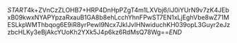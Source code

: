 $START$4k+ZVnCzZLOHB7+HRP4DnHpPZgT4m1LXVbj6/iJ0iYUrN9v7zK4JEbxB09kwxNYAPYpzaRxauB1GA8b8ehLcchYhnFPwST7EN1xLjEghVbe8wZ71MESLkpWMThbqog6E9iR8yrPewI9Ncx7JklJvIHNwiduchKH039opL3Guyr2eJzzbcHLKy3eBjAkcYUoKh2YXk5J4p6kz6RdMsQ78Wg==$END$